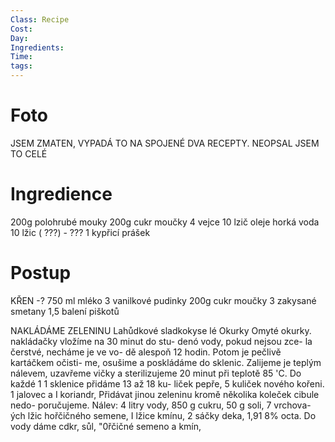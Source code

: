 ```yaml
---
Class: Recipe
Cost: 
Day: 
Ingredients: 
Time: 
tags:
---
```

# Foto 

JSEM ZMATEN, VYPADÁ TO NA SPOJENÉ DVA RECEPTY. NEOPSAL JSEM TO CELÉ
# Ingredience

200g polohrubé mouky
200g cukr moučky
4 vejce
10 lzič oleje
horká voda 10 lžic ( ???) - ???
1 kypřicí prášek
# Postup 

KŘEN -?
750 ml mléko
3 vanilkové pudinky
200g cukr moučky
3 zakysané smetany
1,5 balení piškotů


NAKLÁDÁME
ZELENINU
Lahůdkové sladkokyse lé
Okurky
Omyté okurky. nakládačky
vložíme na 30 minut do stu-
denó vody, pokud nejsou zce-
la čerstvé, necháme je ve vo-
dě alespoň 12 hodin. Potom
je pečlivě kartáčkem očisti-
me, osušime a poskládáme
do sklenic. Zalijeme je teplým
nálevem, uzavřeme vičky
a sterilizujeme 20 minut při
teplotě 85 'C. Do každé 1 1
sklenice přidáme 13 až 18 ku-
liček pepře, 5 kuliček nového
kořeni. 1 jalovec a I koriandr,
Přidávat jinou zeleninu kromě
několika koleček cibule nedo-
poručujeme.
Nálev: 4 litry vody, 850 g
cukru, 50 g soli, 7 vrchova-
ých lžic hořčičného semene,
I lžice kmínu, 2 sáčky deka,
1,91 8% octa.
Do vody dáme cdkr, sůl,
"0řčičné semeno a kmín,